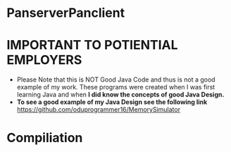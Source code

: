 # PanserverPanclient

 

# IMPORTANT TO POTIENTIAL EMPLOYERS 

* Please Note that this is NOT Good Java Code and thus is not a good example of my work. These programs were created when I was first learning Java and when **I did know the concepts of good Java Design.** 
* **To see a good example of my Java Design see the following link** https://github.com/oduprogrammer16/MemorySimulator

# Compiliation
